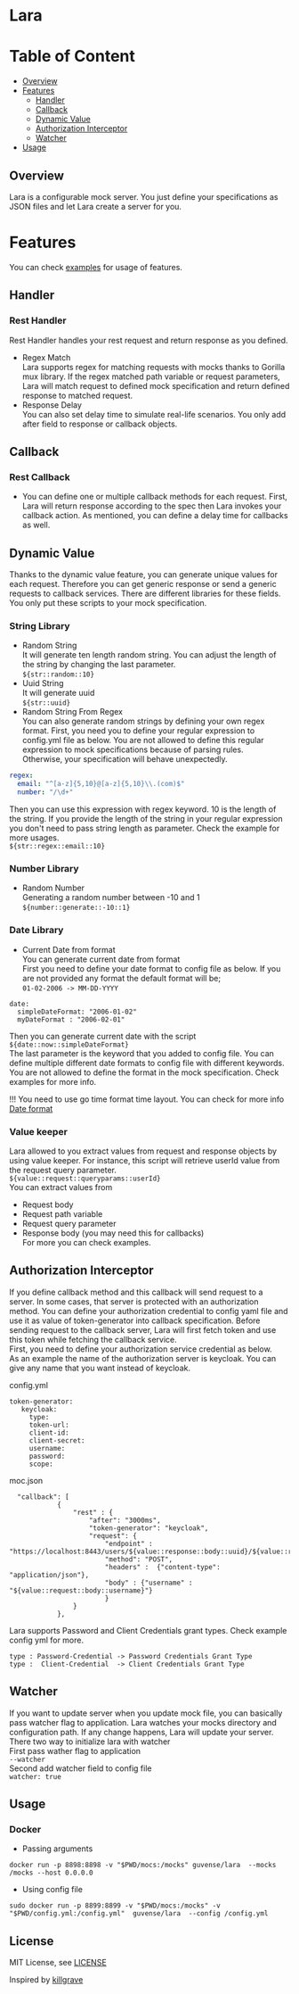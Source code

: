 
# Lara


# Table of Content
- [Overview](#overview)
- [Features](#features)
    * [Handler](#handler)
    * [Callback](#callback)
    * [Dynamic Value](#dynamic-value)
    * [Authorization Interceptor](#authorization-interceptor)
    * [Watcher](#watcher)
 - [Usage](#usage)

## Overview
Lara is a configurable mock server. You just define your specifications as JSON files and let Lara create a server for you.   


# Features
You can check [examples](example) for usage of features.

## Handler
 ### Rest Handler
Rest Handler handles your rest request and return response as you defined.       
- Regex Match     
Lara supports regex for matching requests with mocks thanks to Gorilla mux library. If the regex matched path variable or request parameters, Lara will match request to defined mock specification and return defined response to matched request.      
- Response Delay     
You can also set delay time to simulate real-life scenarios. You only add after field to response or callback objects.     

## Callback
  ### Rest Callback
- You can define one or multiple callback methods for each request. First, Lara will return response according to the spec then Lara invokes your callback action. As mentioned, you can define a delay time for callbacks as well.    


## Dynamic Value
Thanks to the dynamic value feature, you can generate unique values for each request. Therefore you can get generic response or send a generic requests to callback services. There are different libraries for these fields. You only put these scripts to your mock specification.         

### String Library
- Random String    
It will generate ten length random string. You can adjust the length of the string by changing the last parameter.     
`${str::random::10} `
- Uuid String    
It will generate uuid   
`${str::uuid} `
- Random String From Regex   
You can also generate random strings by defining your own regex format. First, you need you to define your regular expression to config.yml file as below. You are not allowed to define this regular expression to mock specifications because of parsing rules.       
Otherwise, your specification will behave unexpectedly.
``` config.yml
regex:
  email: "^[a-z]{5,10}@[a-z]{5,10}\\.(com)$"
  number: "/\d+"
``` 
Then you can use this expression with regex keyword. 10 is the length of the string. If you provide the length of the string in your regular expression you don't need to pass string length as parameter. Check the example for more usages.         
`${str::regex::email::10} `

### Number Library
- Random Number      
Generating a random number between -10 and 1    
`${number::generate::-10::1}`


### Date Library
- Current Date from format   
You can generate current date from format    
First you need to define your date format to config file as below.
If you are not provided any format the default format will be;    
`01-02-2006 -> MM-DD-YYYY`

``` 
date:
  simpleDateFormat: "2006-01-02"
  myDateFormat : "2006-02-01"
``` 
Then you can generate current date with the script     
`${date::now::simpleDateFormat}`    
The last parameter is the keyword that you added to config file. You can define multiple different date formats to config file with different keywords. You are not allowed to define the format in the mock specification. Check examples for more info.

!!! You need to use go time format time layout. You can check for more info
[Date format](https://gosamples.dev/date-format-yyyy-mm-dd/#:~:text=%F0%9F%93%85%20YYYY-MM-DD%20date%20format%20in%20Go&text=To%2)


### Value keeper 
Lara allowed to you extract values from request and response objects by using value keeper.
For instance, this script will retrieve userId value from the request query parameter.       
`${value::request::queryparams::userId}`         
 You can extract values from     
- Request body    
- Request path variable    
- Request query parameter      
- Response body (you may need this for callbacks)     
For more you can check examples.    

## Authorization Interceptor
If you define callback method and this callback will send request to a server. In some cases, that server is protected with an authorization method. You can define your authorization credential to config yaml file and use it as value of token-generator into callback specification. Before sending request to the callback server, Lara will first fetch token and use this token while fetching the callback service.            
First, you need to define your authorization service credential as below.        
As an example the name of the authorization server is keycloak. You can give any name that you want instead of keycloak.      

config.yml
``` 
token-generator:
   keycloak:
     type: 
     token-url:  
     client-id: 
     client-secret:
     username: 
     password: 
     scope: 
```

moc.json
``` 
  "callback": [
            {
                "rest" : {
                    "after": "3000ms",
                    "token-generator": "keycloak",
                    "request": {
                        "endpoint" : "https://localhost:8443/users/${value::response::body::uuid}/${value::request::queryparams::test}",
                        "method": "POST",
                        "headers" :  {"content-type": "application/json"},
                        "body" : {"username" : "${value::request::body::username}"}
                        }
                }
            },
```

Lara supports Password and Client Credentials grant types. Check example config yml for more.

``` 
type : Password-Credential -> Password Credentials Grant Type
type :  Client-Credential  -> Client Credentials Grant Type
``` 

## Watcher 
If you want to update server when you update mock file, you can basically pass watcher flag to application. Lara watches your
mocks directory and configuration path. If any change happens, Lara will update your server.
There two way to initialize lara with watcher   
First pass wather flag to application   
`--watcher`   
Second add watcher field to config file   
`watcher: true`     


## Usage 

### Docker
- Passing arguments 
``` 
docker run -p 8898:8898 -v "$PWD/mocs:/mocks" guvense/lara  --mocks /mocks --host 0.0.0.0
```

- Using config file
```
sudo docker run -p 8899:8899 -v "$PWD/mocs:/mocks" -v "$PWD/config.yml:/config.yml"  guvense/lara  --config /config.yml
```


## License
MIT License, see [LICENSE](https://github.com/guvense/lara/blob/main/LICENSE)


Inspired by  [killgrave](https://github.com/friendsofgo/killgrave)
